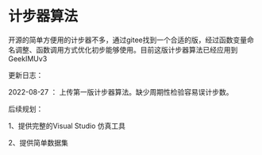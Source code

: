# 计步器算法

开源的简单方便用的计步器不多，通过gitee找到一个合适的版，经过函数变量命名调整、函数调用方式优化初步能够使用。目前这版计步器算法已经应用到GeekIMUv3

更新日志：

2022-08-27 ： 上传第一版计步器算法。缺少周期性检验容易误计步数。

后续规划：

1、提供完整的Visual Studio 仿真工具

2、提供简单数据集

